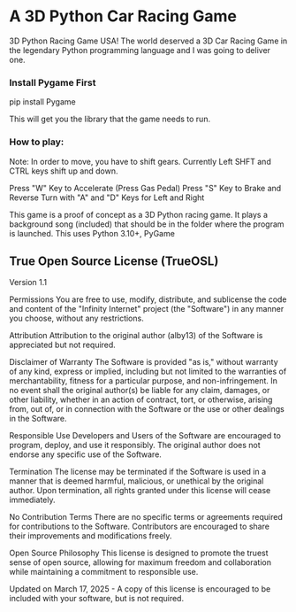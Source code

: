 # A 3D Python Car Racing Game
3D Python Racing Game USA! The world deserved a 3D Car Racing Game in the legendary Python programming language and I was going to deliver one.

### Install Pygame First
pip install Pygame

This will get you the library that the game needs to run.

### How to play:
Note: In order to move, you have to shift gears. Currently Left SHFT and CTRL keys shift up and down.

Press "W" Key to Accelerate (Press Gas Pedal)
Press "S" Key to Brake and Reverse
Turn with "A" and "D" Keys for Left and Right

This game is a proof of concept as a 3D Python racing game. It plays a background song (included) that should be in the folder where the program is launched. This uses Python 3.10+, PyGame


## True Open Source License (TrueOSL)
Version 1.1

Permissions
You are free to use, modify, distribute, and sublicense the code and content of the "Infinity Internet" project (the "Software") in any manner you choose, without any restrictions.

Attribution
Attribution to the original author (alby13) of the Software is appreciated but not required.

Disclaimer of Warranty
The Software is provided "as is," without warranty of any kind, express or implied, including but not limited to the warranties of merchantability, fitness for a particular purpose, and non-infringement. In no event shall the original author(s) be liable for any claim, damages, or other liability, whether in an action of contract, tort, or otherwise, arising from, out of, or in connection with the Software or the use or other dealings in the Software.

Responsible Use
Developers and Users of the Software are encouraged to program, deploy, and use it responsibly. The original author does not endorse any specific use of the Software.

Termination
The license may be terminated if the Software is used in a manner that is deemed harmful, malicious, or unethical by the original author. Upon termination, all rights granted under this license will cease immediately.

No Contribution Terms
There are no specific terms or agreements required for contributions to the Software. Contributors are encouraged to share their improvements and modifications freely.

Open Source Philosophy
This license is designed to promote the truest sense of open source, allowing for maximum freedom and collaboration while maintaining a commitment to responsible use.

Updated on March 17, 2025 - A copy of this license is encouraged to be included with your software, but is not required.
